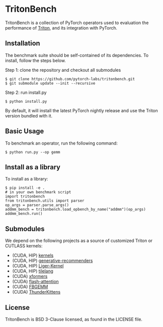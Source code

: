 # TritonBench

TritonBench is a collection of PyTorch operators used to evaluation the performance of [Triton](https://github.com/triton-lang/triton),
and its integration with PyTorch.


## Installation

The benchmark suite should be self-contained of its dependencies. To install, follow the steps below.


Step 1: clone the repository and checkout all submodules

```
$ git clone https://github.com/pytorch-labs/tritonbench.git
$ git submodule update --init --recursive
```

Step 2: run install.py

```
$ python install.py
```

By default, it will install the latest PyTorch nightly release and use the Triton version bundled with it.

## Basic Usage

To benchmark an operator, run the following command:

```
$ python run.py --op gemm
```

## Install as a library

To install as a library:

```
$ pip install -e .
# in your own benchmark script
import tritonbench
from tritonbench.utils import parser
op_args = parser.parse_args()
addmm_bench = tritonbench.load_opbench_by_name("addmm")(op_args)
addmm_bench.run()
```

## Submodules

We depend on the following projects as a source of customized Triton or CUTLASS kernels:

* (CUDA, HIP) [kernels](https://github.com/triton-lang/kernels)
* (CUDA, HIP) [generative-recommenders](https://github.com/facebookresearch/generative-recommenders)
* (CUDA, HIP) [Liger-Kernel](https://github.com/linkedin/Liger-Kernel)
* (CUDA, HIP) [tilelang](https://github.com/tile-ai/tilelang)
* (CUDA) [xformers](https://github.com/facebookresearch/xformers)
* (CUDA) [flash-attention](https://github.com/Dao-AILab/flash-attention)
* (CUDA) [FBGEMM](https://github.com/pytorch/FBGEMM)
* (CUDA) [ThunderKittens](https://github.com/HazyResearch/ThunderKittens)



## License
TritonBench is BSD 3-Clause licensed, as found in the LICENSE file.
